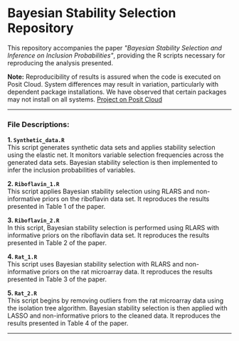 # Bayesian Stability Selection Repository

This repository accompanies the paper *"Bayesian Stability Selection and Inference on Inclusion Probabilities"*, providing the R scripts necessary for reproducing the analysis presented. 

**Note:** Reproducibility of results is assured when the code is executed on Posit Cloud. System differences may result in variation, particularly with dependent package installations. We have observed that certain packages may not install on all systems. [Project on Posit Cloud](https://posit.cloud/content/9074125)

---

### File Descriptions:

**1. `Synthetic_data.R`**  
This script generates synthetic data sets and applies stability selection using the elastic net. It monitors variable selection frequencies across the generated data sets. Bayesian stability selection is then implemented to infer the inclusion probabilities of variables.

**2. `Riboflavin_1.R`**  
This script applies Bayesian stability selection using RLARS and non-informative priors on the riboflavin data set. It reproduces the results presented in Table 1 of the paper.

**3. `Riboflavin_2.R`**  
In this script, Bayesian stability selection is performed using RLARS with informative priors on the riboflavin data set. It reproduces the results presented in Table 2 of the paper.

**4. `Rat_1.R`**  
This script uses Bayesian stability selection with RLARS and non-informative priors on the rat microarray data. It reproduces the results presented in Table 3 of the paper.

**5. `Rat_2.R`**  
This script begins by removing outliers from the rat microarray data using the isolation tree algorithm. Bayesian stability selection is then applied with LASSO and non-informative priors to the cleaned data. It reproduces the results presented in Table 4 of the paper.

---








